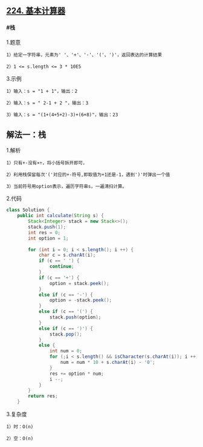 ## [224. 基本计算器](https://leetcode.cn/problems/basic-calculator/description/)
#### #栈
1.题意

    1）给定一字符串，元素为' '、'+'、'-'、'('、')'，返回表达的计算结果

    2）1 <= s.length <= 3 * 10E5

3.示例

    1）输入：s = "1 + 1"，输出：2

    2）输入：s = " 2-1 + 2 "，输出：3

    3）输入：s = "(1+(4+5+2)-3)+(6+8)"，输出：23
## 解法一：栈

1.解析

    1）只有+-没有×÷，将小括号拆开即可，

    2）利用栈保留每次'('对应的+-符号,即取值为+1还是-1，遇到')'时弹出一个值

    3）当前符号用option表示，遍历字符串s，一遍清扫计算。

2.代码
```java
class Solution {
    public int calculate(String s) {
        Stack<Integer> stack = new Stack<>();
        stack.push(1);
        int res = 0;
        int option = 1;
        
        for (int i = 0; i < s.length(); i ++) {
            char c = s.charAt(i);
            if (c == ' ') {
                continue;
            }
            if (c == '+') {
                option = stack.peek();
            }
            else if (c == '-') {
                option = -stack.peek();
            }
            else if (c == '(') {
                stack.push(option);
            }
            else if (c == ')') {
                stack.pop();
            }
            else {
                int num = 0;
                for (;i < s.length() && isCharacter(s.charAt(i)); i ++) {
                    num = num * 10 + s.charAt(i) - '0';
                }
                res += option * num;
                i --;
            }
        }
        return res;
    }
```

3.复杂度

    1）时：O(n)

    2）空：O(n)